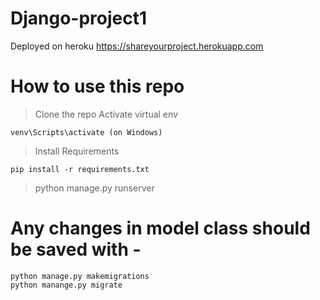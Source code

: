 # Django-project1

Deployed on heroku 
https://shareyourproject.herokuapp.com


# How to use this repo

> Clone the repo
> Activate virtual env

    venv\Scripts\activate (on Windows)
    
> Install Requirements

    pip install -r requirements.txt
    
> python manage.py runserver 

# Any changes in model class should be saved with -

    python manage.py makemigrations
    python manange.py migrate
    
